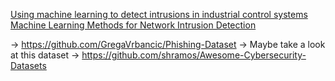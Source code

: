 [Using machine learning to detect intrusions in industrial control systems](https://www.duo.uio.no/bitstream/handle/10852/96722/1/Master-Thesis-Jacob-Nicolai-Larsen.pdf)
[Machine Learning Methods for Network Intrusion Detection](https://www.researchgate.net/publication/327550168_Machine_Learning_Methods_for_Network_Intrusion_Detection)

-> https://github.com/GregaVrbancic/Phishing-Dataset
    -> Maybe take a look at this dataset
-> https://github.com/shramos/Awesome-Cybersecurity-Datasets


